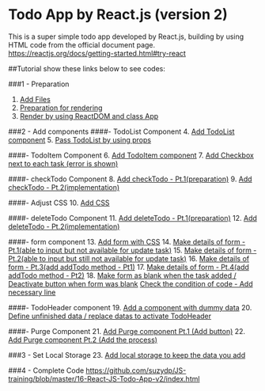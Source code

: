 # Todo App by React.js (version 2)
This is a super simple todo app developed by React.js, building by using HTML code from the official document page.
https://reactjs.org/docs/getting-started.html#try-react

##Tutorial
show these links below to see codes:

###1 - Preparation
1. [Add Files](https://github.com/suzydp/JS-training/commit/74323681b71878bac53507f8a2d6ac2e0d081e5e)
2. [Preparation for rendering](https://github.com/suzydp/JS-training/commit/159dfb089b5d31ca2ff71bce1e8c63a51e0dde15)
3. [Render by using ReactDOM and class App](https://github.com/suzydp/JS-training/commit/9415662bc85b20a7501a1827b5ce3430c9cbd09e)

###2 - Add components
####- TodoList Component
4. [Add TodoList component](https://github.com/suzydp/JS-training/commit/7ab554bcaf986c96a13658b2d0107f14b570d80d)
5. [Pass TodoList by using props](https://github.com/suzydp/JS-training/commit/e9dceed6c51cd3cc9c9ee5c63ff5d2ca36693c50)

####- TodoItem Component
6. [Add TodoItem component](https://github.com/suzydp/JS-training/commit/54b31eaaf7d2e70f0fb2af84c5abbeb31b9de48d)
7. [Add Checkbox next to each task (error is shown)](https://github.com/suzydp/JS-training/commit/17f1bd5570b2d7ade9b9608962e76e4aefe6736b)

####- checkTodo Component
8. [Add checkTodo - Pt.1(preparation)](https://github.com/suzydp/JS-training/commit/b4af9cc3eac91633d4778e0b6ad2eb73e3771ba6)
9.  [Add checkTodo - Pt.2(implementation)](https://github.com/suzydp/JS-training/commit/78db46b22b205206c0a5f8345174335e66688eeb)

####- Adjust CSS
10. [Add CSS](https://github.com/suzydp/JS-training/commit/ad69a36a043b3e1586de7f2728e3d625d4c96dd8)

####- deleteTodo Component
11. [Add deleteTodo - Pt.1(preparation)](https://github.com/suzydp/JS-training/commit/fc2a16d502faef307b49307ca1dc344210be598c)
12. [Add deleteTodo - Pt.2(implementation)](https://github.com/suzydp/JS-training/commit/21dfde403fdce995a1ba3abf80036b1b2edff497)

####- form component
13. [Add form with CSS](https://github.com/suzydp/JS-training/commit/5ba193dbe29dcdbf0ed48dfd6db05f3454f744db)
14. [Make details of form - Pt.1(able to input but not available for update task)](https://github.com/suzydp/JS-training/commit/e338cb720f272ed49e806eb762facb2ba3839346)
15. [Make details of form - Pt.2(able to input but still not available for update task)](https://github.com/suzydp/JS-training/commit/baf9a02fc40894e8f2fc3fa12295a23737fb8afb)
16. [Make details of form - Pt.3(add addTodo method - Pt1)](https://github.com/suzydp/JS-training/commit/5dc608eb3f17c4d35dd406968f4977972de6f224)
17. [Make details of form - Pt.4(add addTodo method - Pt2)](https://github.com/suzydp/JS-training/commit/7f48bcda10cbcf9f0dd7cef37cecdf80d2470107)
18. [Make form as blank when the task added / Deactivate button when form was blank](https://github.com/suzydp/JS-training/commit/296d3a4c2b15f9c57bc462c077c4445662e3d858)
[Check the condition of code - Add necessary line](https://github.com/suzydp/JS-training/commit/cd049901ab203d78505aa7e6df4240fb668e324b)

####- TodoHeader component
19. [Add a component with dummy data](https://github.com/suzydp/JS-training/commit/bd7ac1bb9fbffbc6ac88a1a65dfff6dbe776499d)
20. [Define unfinished data / replace datas to activate TodoHeader](https://github.com/suzydp/JS-training/commit/525aaaa027901aa494d8e7f6b5eb8e54a94de0dc)

####- Purge Component
21. [Add Purge component Pt.1 (Add button)](https://github.com/suzydp/JS-training/commit/b93fe1bc5c0c13e4531e264bd965c37c86e7f895)
22. [Add Purge component Pt.2 (Add the process)](https://github.com/suzydp/JS-training/commit/3161f8108d0678c01ebae9967c66d222e209072d)

###3 - Set Local Storage
23. [Add local storage to keep the data you add](https://github.com/suzydp/JS-training/commit/dc4efa85916c5cfe6ef0094257709c6ab84ec0a5)

###4 - Complete Code
https://github.com/suzydp/JS-training/blob/master/16-React-JS-Todo-App-v2/index.html
